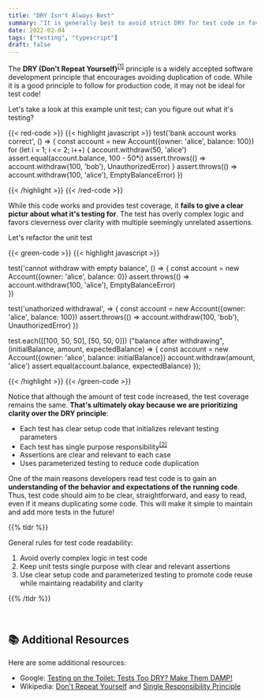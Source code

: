 ```yaml
---
title: "DRY Isn't Always Best"
summary: "It is generally best to avoid strict DRY for test code in favor of clarity and maintainability."
date: 2022-02-04
tags: ["testing", "typescript"]
draft: false
---
```


The **DRY (Don't Repeat Yourself)**<sup><a href="#fn1">[1]</a></sup> principle is a widely accepted software development principle that encourages avoiding duplication of code. While it is a good principle to follow for production code, it may not be ideal for test code!

Let's take a look at this example unit test; can you figure out what it's testing?

{{< red-code >}}
{{< highlight javascript >}}
test('bank account works correct', () => {
    const account = new Account({owner: 'alice', balance: 100})
    for (let i = 1; i <= 2; i++) {
        account.withdraw(50, 'alice')
        assert.equal(account.balance, 100 - 50*i)
        assert.throws(() => account.withdraw(100, 'bob'), UnauthorizedError)
    }
    assert.throws(() => account.withdraw(100, 'alice'), EmptyBalanceError)
})

{{< /highlight >}}
{{< /red-code >}}

While this code works and provides test coverage, it **fails to give a clear pictur about what it's testing for**. The test has overly complex logic and favors cleverness over clarity with multiple seemingly unrelated assertions.

Let's refactor the unit test

{{< green-code >}}
{{< highlight javascript >}}

test('cannot withdraw with empty balance', () => {
    const account = new Account({owner: 'alice', balance: 0})
    assert.throws(() => account.withdraw(100, 'alice'), EmptyBalanceError)   
})

test('unathorized withdrawal', => {
    const account = new Account({owner: 'alice', balance: 100})
    assert.throws(() => account.withdraw(100, 'bob'), UnauthorizedError)
})

test.each([[100, 50, 50], [50, 50, 0]])
("balance after withdrawing", (initialBalance, amount, expectedBalance) => {
    const account = new Account({owner: 'alice', balance: initialBalance})
    account.withdraw(amount, 'alice')
    assert.equal(account.balance, expectedBalance)
});

{{< /highlight >}}
{{< /green-code >}}
 
Notice that although the amount of test code increased, the test coverage remains the same. **That's ultimately okay because we are prioritizing clarity over the DRY principle**:

- Each test has clear setup code that initializes relevant testing parameters
- Each test has single purpose responsibility<sup><a href="#fn1">[2]</a></sup>
- Assertions are clear and relevant to each case
- Uses parameterized testing to reduce code duplication

One of the main reasons developers read test code is to gain an **understanding of the behavior and expectations of the running code**. Thus, test code should aim to be clear, straightforward, and easy to read, even if it means duplicating some code. This will make it simple to maintain and add more tests in the future!

{{% tldr %}}

General rules for test code readability:

1. Avoid overly complex logic in test code
2. Keep unit tests single purpose with clear and relevant assertions
3. Use clear setup code and parameterized testing to promote code reuse while maintaing readability and clarity

{{% /tldr %}}

<br>

## 📚 Additional Resources

Here are some additional resources:

- Google: <a href="https://testing.googleblog.com/2019/12/testing-on-toilet-tests-too-dry-make.html" target="_blank">Testing on the Toilet: Tests Too DRY? Make Them DAMP! </a>
- Wikipedia: <a id="fn1" href="https://en.wikipedia.org/wiki/Don%27t_repeat_yourself" target="_blank">Don't Repeat Yourself</a> and <a id="fn2"  href="https://en.wikipedia.org/wiki/Single-responsibility_principle" target="_blank">Single Responsibility Principle</a>